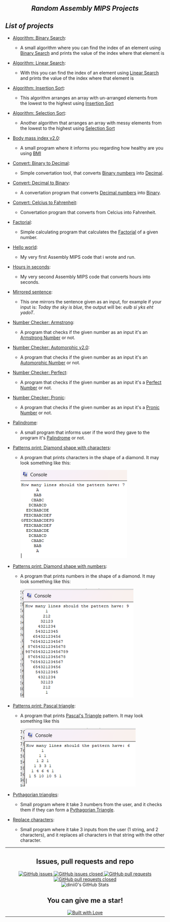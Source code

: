 # <h2 align=center>*Random Assembly MIPS Projects*</h2>
## *List of projects*
+ [Algorithm: Binary Search](https://github.com/dinii0/Random-Assembly-MIPS-Projects/blob/main/algorithm_search_binary.asm):
  - A small algorithm where you can find the index of an element using [Binary Search](https://en.wikipedia.org/wiki/Binary_search_algorithm) and prints the value of the index where that element is
+ [Algorithm: Linear Search](https://github.com/dinii0/Random-Assembly-MIPS-Projects/blob/main/algorithm_search_linear.asm):
  - With this you can find the index of an element using [Linear Search](https://en.wikipedia.org/wiki/Linear_search) and prints the value of the index where that element is
+ [Algorithm: Insertion Sort](https://github.com/dinii0/Random-Assembly-MIPS-Projects/blob/main/algorithm_sort_insertion.asm):
  - This algorithm arranges an array with un-arranged elements from the lowest to the highest using [Insertion Sort](https://en.wikipedia.org/wiki/Insertion_sort)
+ [Algorithm: Selection Sort](https://github.com/dinii0/Random-Assembly-MIPS-Projects/blob/main/algorithm_sort_selection.asm):
  - Another algorithm that arranges an array with messy elements from the lowest to the highest using [Selection Sort](https://en.wikipedia.org/wiki/Selection_sort)
+ [Body mass index v2.0](https://github.com/dinii0/Random-Assembly-MIPS-Projects/blob/main/body_mass_index_v2.0.asm):
  - A small program where it informs you regarding how healthy are you using [BMI](https://www.who.int/news-room/fact-sheets/detail/obesity-and-overweight#:~:text=Body%20mass%20index%20(BMI)%20is,(kg%2Fm2).)
+ [Convert: Binary to Decimal](https://github.com/dinii0/Random-Assembly-MIPS-Projects/blob/main/conert_binary_to_decimal.asm):
  - Simple convertation tool, that converts [Binary numbers](https://en.wikipedia.org/wiki/Binary_number) into [Decimal](https://en.wikipedia.org/wiki/Decimal).
+ [Convert: Decimal to Binary](https://github.com/dinii0/Random-Assembly-MIPS-Projects/blob/main/convert_decimal_to_binary.asm):
  - A convertation program that converts [Decimal numbers](https://en.wikipedia.org/wiki/Decimal) into [Binary](https://en.wikipedia.org/wiki/Binary_number).
+ [Convert: Celcius to Fahrenheit](https://github.com/dinii0/Random-Assembly-MIPS-Projects/blob/main/convert_temperature.asm):
  - Convertation program that converts from Celcius into Fahrenheit.
+ [Factorial](https://github.com/dinii0/Random-Assembly-MIPS-Projects/blob/main/factorial.asm):
  - Simple calculating program that calculates the [Factorial](https://byjus.com/maths/factorial/#:~:text=In%20short%2C%20a%20factorial%20is,and%20is%20equal%20to%206.) of a given number.
+ [Hello world](https://github.com/dinii0/Random-Assembly-MIPS-Projects/blob/main/hello_world.asm):
  - My very first Assembly MIPS code that i wrote and run.
+ [Hours in seconds](https://github.com/dinii0/Random-Assembly-MIPS-Projects/blob/main/hours_in_seconds.asm):
  - My very second Assembly MIPS code that converts hours into seconds.
+ [Mirrored sentence](https://github.com/dinii0/Random-Assembly-MIPS-Projects/blob/main/mirrored_sentence.asm):
  - This one mirrors the sentence given as an input, for example if your input is: *Today the sky is blue*, the output will be: *eulb si yks eht yadoT*.
+ [Number Checker: Armstrong](https://github.com/dinii0/Random-Assembly-MIPS-Projects/blob/main/number_armstrong.asm):
  - A program that checks if the given number as an input it's an [Armstrong Number](https://www.javatpoint.com/armstrong-number-in-c#:~:text=Armstrong%20number%20is%20a%20number,153%20is%20an%20Armstrong%20number.) or not.
+ [Number Checker: Automorphic v2.0](https://github.com/dinii0/Random-Assembly-MIPS-Projects/blob/main/number_automorphic_v2.0.asm):
  - A program that checks if the given number as an input it's an [Automorphic Number](https://en.wikipedia.org/wiki/Automorphic_number) or not.
+ [Number Checker: Perfect](https://github.com/dinii0/Random-Assembly-MIPS-Projects/blob/main/number_perfect.asm):
  - A program that checks if the given number as an input it's a [Perfect Number](https://www.britannica.com/science/perfect-number) or not.
+ [Number Checker: Pronic](https://github.com/dinii0/Random-Assembly-MIPS-Projects/blob/main/number_pronic.asm):
  - A program that checks if the given number as an input it's a [Pronic Number](https://en.wikipedia.org/wiki/Pronic_number) or not.
+ [Palindrome](https://github.com/dinii0/Random-Assembly-MIPS-Projects/blob/main/palindrome.asm):
  - A small program that informs user if the word they gave to the program it's [Palindrome](https://dictionary.cambridge.org/dictionary/english/palindrome?q=Palindrome) or not.
+ [Patterns print: Diamond shape with characters](https://github.com/dinii0/Random-Assembly-MIPS-Projects/blob/main/patterns_diamond_characters.asm):
  - A program that prints characters in the shape of a diamond. It may look something like this:
    
    <img src= "https://raw.githubusercontent.com/dinii0/Random-Assembly-MIPS-Projects/main/images/Screenshot%202023-07-12%20163015.png">

+ [Patterns print: Diamond shape with numbers](https://github.com/dinii0/Random-Assembly-MIPS-Projects/blob/main/patterns_diamond_numerical.asm):
  - A program that prints numbers in the shape of a diamond. It may look something like this:
 
    <img src= "https://raw.githubusercontent.com/dinii0/Random-Assembly-MIPS-Projects/main/images/Screenshot%202023-07-12%20163404.png">
    
+ [Patterns print: Pascal triangle](https://github.com/dinii0/Random-Assembly-MIPS-Projects/blob/main/patterns_pascal_triangle.asm):
  - A program that prints [Pascal's Triangle](https://study.com/academy/lesson/pascals-triangle-definition-and-use-with-polynomials.html#:~:text=Pascal's%20triangle%20is%20a%20pattern,get%20the%20next%20number%20below.) pattern. It may look something like this

    <img src= "https://raw.githubusercontent.com/dinii0/Random-Assembly-MIPS-Projects/main/images/Screenshot%202023-07-12%20163512.png">

+ [Pythagorian triangles](https://github.com/dinii0/Random-Assembly-MIPS-Projects/blob/main/pythagorian_triangles.asm):
  - Small program where it take 3 numbers from the user, and it checks them if they can form a [Pythagorian Triangle](https://en.wikipedia.org/wiki/Pythagorean_triple).
+ [Replace characters](https://github.com/dinii0/Random-Assembly-MIPS-Projects/blob/main/replace_characters.asm):
  - Small program where it take 3 inputs from the user (1 string, and 2 characters), and it replaces all characters in that string with the other character.


 
<table align="center">
  <tr>
    <td align="center">
      <h2>Issues, pull requests and repo</h2>
      <a href="https://github.com/dinii0/Random-Assembly-MIPS-Projects/issues">
        <img src="https://img.shields.io/github/issues/dinii0/Random-Assembly-MIPS-Projects" alt="GitHub issues">
      </a>
      <a href="https://github.com/dinii0/Random-Assembly-MIPS-Projects/issues?q=is%3Aissue+is%3Aclosed">
        <img src="https://img.shields.io/github/issues-closed/dinii0/Random-Assembly-MIPS-Projects" alt="GitHub issues closed">
      </a>
      <a href="https://github.com/dinii0/Random-Assembly-MIPS-Projects/pulls">
        <img src="https://img.shields.io/github/issues-pr/dinii0/Random-Assembly-MIPS-Projects" alt="GitHub pull requests">
      </a>
      <a href="https://github.com/dinii0/Random-Assembly-MIPS-Projects/pulls?q=is%3Apr+is%3Aclosed">
        <img src="https://img.shields.io/github/issues-pr-closed/dinii0/Random-Assembly-MIPS-Projects" alt="GitHub pull requests closed">
      </a>
      <br>
      <img src="https://github-readme-stats.vercel.app/api?username=dinii0&show_icons=true" alt="dinii0's GitHub Stats">
      <br>
      <h2>You can give me a star!</h2>
      <a href="https://github.com/dinii0/Random-Assembly-MIPS-Projects/stargazers">
        <img src="https://www.builtwithlovellc.com/wp-content/uploads/2022/01/cropped-built-with-love-logo-5.png" alt="Built with Love">
      </a>
    </td>
  </tr>
</table>

